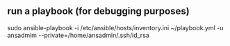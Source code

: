 

## run a playbook (for debugging purposes)
sudo ansible-playbook -i /etc/ansible/hosts/inventory.ini ~/playbook.yml -u ansadmim --private=/home/ansadmin/.ssh/id_rsa






